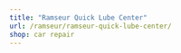 ```yaml
---
title: "Ramseur Quick Lube Center"
url: /ramseur/ramseur-quick-lube-center/
shop: car repair
---
```

